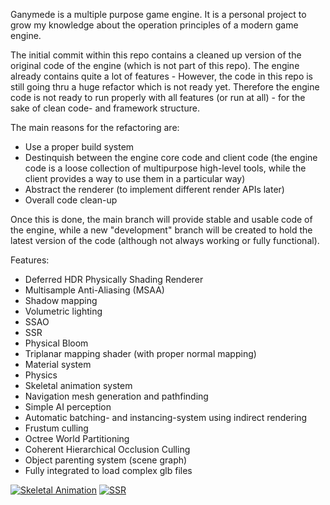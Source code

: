 Ganymede is a multiple purpose game engine. It is a personal project to grow my knowledge about the operation principles of a modern game engine.

The initial commit within this repo contains a cleaned up version of the original code of the engine (which is not part of this repo).
The engine already contains quite a lot of features - However, the code in this repo is still going thru a huge refactor which is not ready yet.
Therefore the engine code is not ready to run properly with all features (or run at all) - for the sake of clean code- and framework structure.

The main reasons for the refactoring are:
- Use a proper build system
- Destinquish between the engine core code and client code (the engine code is a loose collection of multipurpose high-level tools, while the client provides a way to use them in a particular way)
- Abstract the renderer (to implement different render APIs later)
- Overall code clean-up

Once this is done, the main branch will provide stable and usable code of the engine, while a new "development" branch will be created to hold the latest version of the code (although not always working or fully functional).

Features:
- Deferred HDR Physically Shading Renderer
- Multisample Anti-Aliasing (MSAA)
- Shadow mapping
- Volumetric lighting
- SSAO
- SSR
- Physical Bloom
- Triplanar mapping shader (with proper normal mapping)
- Material system
- Physics
- Skeletal animation system
- Navigation mesh generation and pathfinding
- Simple AI perception
- Automatic batching- and instancing-system using indirect rendering
- Frustum culling
- Octree World Partitioning
- Coherent Hierarchical Occlusion Culling
- Object parenting system (scene graph)
- Fully integrated to load complex glb files

[![Skeletal Animation](https://img.youtube.com/vi/9tuvg-9W-SI/0.jpg)](https://www.youtube.com/watch?v=9tuvg-9W-SI)
[![SSR](https://img.youtube.com/vi/Lu8NDjkjdPw/0.jpg)](https://www.youtube.com/watch?v=Lu8NDjkjdPw)
